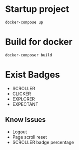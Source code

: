 # Startup project
`docker-compose up`
# Build for docker
`docker-composer build`

# Exist Badges
- SCROLLER
- CLICKER
- EXPLORER
- EXPECTANT

## Know Issues
- Logout
- Page scroll reset
- SCROLLER badge percentage
